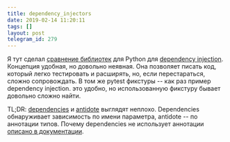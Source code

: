 ```yaml
---
title: dependency_injectors
date: 2019-02-14 11:20:11
tags: []
layout: post
telegram_id: 279
---
```


Я тут сделал [сравнение библиотек](https://github.com/orsinium/dependency_injectors) для Python для [dependency injection](https://en.wikipedia.org/wiki/Dependency_injection). Концепция удобная, но довольно неявная. Она позволяет писать код, который легко тестировать и расширять, но, если перестараться, сложно сопровождать. В том же pytest фикстуры -- как раз пример dependency injection. это удобно, но использованную фикстуру бывает довольно сложно найти.

TL;DR: [dependencies](https://dependencies.readthedocs.io/en/latest/usage.html) и [antidote](https://antidote.readthedocs.io/en/stable/tutorial.html) выглядят неплохо. Dependencies обнаруживает зависимость по имени параметра, antidote -- по аннотации типов. Почему dependencies не использует аннотации [описано в документации](https://dependencies.readthedocs.io/en/latest/faq.html).
